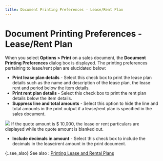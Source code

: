 ```yaml
---
title: Document Printing Preferences - Lease/Rent Plan
---
```


# Document Printing Preferences - Lease/Rent Plan


When you select **Options &gt; Print** on a sales document, the **Document 
 Printing Preferences** dialog box is displayed. The printing preferences  pertaining to lease/rent plan are elucidated below:

- **Print 
 lease plan details** - Select this check box to print the lease plan  details such as the name and description of the lease plan, the lease  rent and period below the item details.
- **Print 
 rent plan details** - Select this check box to print the rent plan  details below the item details.
- **Suppress 
 line and total amounts** - Select this option to hide the line and  total amounts in the print output if a lease/rent plan is specified in  the sales document.



![]({{site.sp_baseurl}}/img/example.gif) If  the quote amount is $ 10,000, the lease or rent particulars are displayed  while the quote amount is blanked out.

- **Include 
 decimals in amount** - Select this check box to include the decimals  in the lease/rent amount in the print document.



{:.see_also}
See also
: [Printing  Lease and Rental Plans]({{site.sp_baseurl}}/sales-docs/sqs/sq-proc/lease-plans/create-lrq/printing_lease_plans_and_rental_plans.html)
